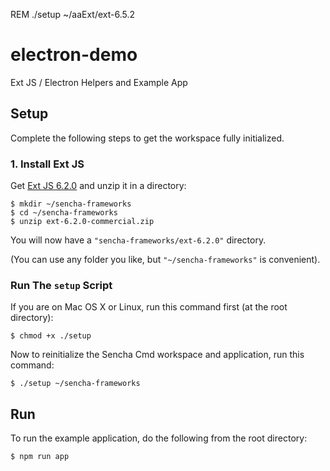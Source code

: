 REM ./setup ~/aaExt/ext-6.5.2



# electron-demo

Ext JS / Electron Helpers and Example App

## Setup

Complete the following steps to get the workspace fully initialized.

### 1. Install Ext JS

Get [Ext JS 6.2.0](https://www.sencha.com/products/extjs/#overview) and unzip it
in a directory:

    $ mkdir ~/sencha-frameworks
    $ cd ~/sencha-frameworks
    $ unzip ext-6.2.0-commercial.zip

You will now have a `"sencha-frameworks/ext-6.2.0"` directory.

(You can use any folder you like, but `"~/sencha-frameworks"` is convenient).

### Run The `setup` Script

If you are on Mac OS X or Linux, run this command first (at the root directory):

    $ chmod +x ./setup

Now to reinitialize the Sencha Cmd workspace and application, run this command:

    $ ./setup ~/sencha-frameworks

## Run

To run the example application, do the following from the root directory:

    $ npm run app
